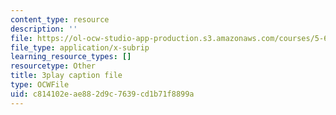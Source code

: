```yaml
---
content_type: resource
description: ''
file: https://ol-ocw-studio-app-production.s3.amazonaws.com/courses/5-61-physical-chemistry-fall-2017/c814102eae882d9c7639cd1b71f8899a_Z0ALwCckM24.srt
file_type: application/x-subrip
learning_resource_types: []
resourcetype: Other
title: 3play caption file
type: OCWFile
uid: c814102e-ae88-2d9c-7639-cd1b71f8899a
---
```

